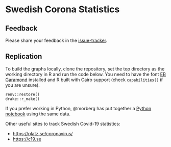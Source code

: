 # Swedish Corona Statistics

## Feedback

Please share your feedback in the [issue-tracker](https://github.com/adamaltmejd/covid/issues).

## Replication

To build the graphs locally, clone the repository, set the top directory as the working directory in R and run the code below. You need to have the font [EB Garamond](https://fonts.google.com/specimen/EB+Garamond) installed and R built with Cairo support (check `capabilities()` if you are unsure).

```
renv::restore()
drake::r_make()
```

If you prefer working in Python, @morberg has put together a [Python notebook](https://github.com/morberg/covid-notebook) using the same data.

Other useful sites to track Swedish Covid-19 statistics:

* <https://platz.se/coronavirus/>
* <https://c19.se>
